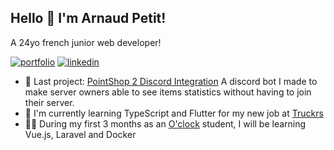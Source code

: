 ## Hello :slightly_smiling_face: I'm Arnaud Petit!
A 24yo french junior web developer!

[![portfolio](https://img.shields.io/badge/my_portfolio-000?style=for-the-badge&logo=ko-fi&logoColor=white)](https://dotshark.github.io/) [![linkedin](https://img.shields.io/badge/linkedin-0A66C2?style=for-the-badge&logo=linkedin&logoColor=white)](https://www.linkedin.com/in/arnaud-petit-dev/)

- 📌 Last project: [PointShop 2 Discord Integration](https://github.com/DotShark/PS2DiscordIntegration) A discord bot I made to make server owners able to see items statistics without having to join their server.
- 📖 I'm currently learning TypeScript and Flutter for my new job at [Truckrs](https://www.truckrs.co/)
- 👨‍🎓 During my first 3 months as an [O'clock](https://oclock.io/) student, I will be learning Vue.js, Laravel and Docker
<!--
**DotShark/DotShark** is a ✨ _special_ ✨ repository because its `README.md` (this file) appears on your GitHub profile.

Here are some ideas to get you started:

- 🔭 I’m currently working on ...
- 🌱 I’m currently learning ...
- 👯 I’m looking to collaborate on ...
- 🤔 I’m looking for help with ...
- 💬 Ask me about ...
- 📫 How to reach me: ...
- 😄 Pronouns: ...
- ⚡ Fun fact: ...
-->
